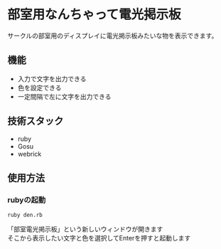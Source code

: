 # 部室用なんちゃって電光掲示板

サークルの部室用のディスプレイに電光掲示板みたいな物を表示できます。

## 機能

- 入力で文字を出力できる
- 色を設定できる
- 一定間隔で左に文字を出力できる

## 技術スタック

- ruby
- Gosu
- webrick

## 使用方法

### rubyの起動
```
ruby den.rb
```
「部室電光掲示板」という新しいウィンドウが開きます  
そこから表示したい文字と色を選択してEnterを押すと起動します
